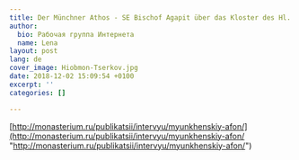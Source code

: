 ```yaml
---
title: Der Münchner Athos - SE Bischof Agapit über das Kloster des Hl. Hiob
author:
  bio: Рабочая группа Интернета
  name: Lena
layout: post
lang: de
cover_image: Hiobmon-Tserkov.jpg
date: 2018-12-02 15:09:54 +0100
excerpt: ''
categories: []

---
```

[http://monasterium.ru/publikatsii/intervyu/myunkhenskiy-afon/](http://monasterium.ru/publikatsii/intervyu/myunkhenskiy-afon/ "http://monasterium.ru/publikatsii/intervyu/myunkhenskiy-afon/")